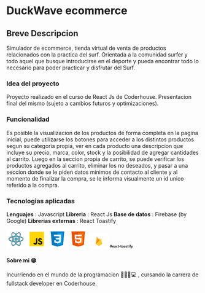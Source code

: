 
# DuckWave ecommerce

## Breve Descripcion

Simulador de ecommerce, tienda virtual de venta de productos relacionados con la practica del surf.
Orientada a la comunidad surfer y todo aquel que busque introducirse en el deporte y pueda encontrar todo lo necesario para poder practicar y disfrutar del Surf.


### Idea del proyecto

 Proyecto realizado en el curso de React Js de Coderhouse.
 Presentacion final del mismo (sujeto a cambios futuros y optimizaciones).

### Funcionalidad

Es posible la visualizacion de los productos de forma completa en la pagina inicial, puede utilizarse los botones para acceder a los distintos productos segun su categoria propia, ver en cada producto una descripcion que incluye su precio, marca, color, stock y la posibilidad de agregar cantidades al carrito.
Luego en la seccion propia de carrito, se puede verificar los productos agregados al carrito, eliminar los no deseados, y pasar a una seccion donde se le piden datos minimos de contacto al cliente y al momento de finalizar la compra, se le informa visualmente un id unico referido a la compra.



### Tecnologias aplicadas

**Lenguajes** : Javascript
**Libreria** : React Js
**Base de datos** : Firebase (by Google)
**Librerias externas** : React Toastify

<div>
    <img src="./public/logoTec/img/react.png"  width="50" margin='20' />
    <img src="./public/logoTec/img/javascript.png"  width="50" margin='20' />
    <img src="./public/logoTec/img/css.png"  width="50" margin='20' />
    <img src="./public/logoTec/img/html.png"  width="50" margin='20' />
    <img src="./public/logoTec/img/firebase.png" width="50" margin='20' />
    <img src="./public/logoTec/img/toastify.png" width="60" margin='20' />
</div>





#### Sobre mi 😁
Incurriendo en el mundo de la programacion 🧑🏽‍💻💻 , cursando la carrera de fullstack developer en Coderhouse.

